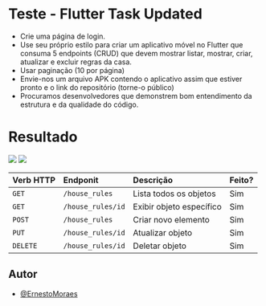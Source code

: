 # Teste - Flutter Task Updated

 - Crie uma página de login.
 - Use seu próprio estilo para criar um aplicativo móvel no Flutter que consuma 5 endpoints (CRUD) que devem mostrar listar, mostrar, criar, atualizar e excluir regras da casa.
 - Usar paginação (10 por página)
 - Envie-nos um arquivo APK contendo o aplicativo assim que estiver pronto e o link do repositório (torne-o público)
 - Procuramos desenvolvedores que demonstrem bom entendimento da estrutura e da qualidade do código.

# Resultado

![](https://github.com/ErnestoMoraes/desafio_flutter_searchandstay/blob/dev/assets/page.png)
![](https://github.com/ErnestoMoraes/desafio_flutter_searchandstay/blob/dev/assets/page_detail.png)

| Verb HTTP   | Endponit       | Descrição                           | Feito? |
| :---------- | :--------- | :---------------------------------- | :---- |
| `GET` | `/house_rules` | Lista todos os objetos | Sim |
| `GET` | `/house_rules/id` | Exibir objeto específico | Sim |
| `POST` | `/house_rules` | Criar novo elemento | Sim |
| `PUT` | `/house_rules/id` | Atualizar objeto | Sim |
| `DELETE` | `/house_rules/id` | Deletar objeto | Sim |

## Autor

- [@ErnestoMoraes](https://www.github.com/ErnestoMoraes)
